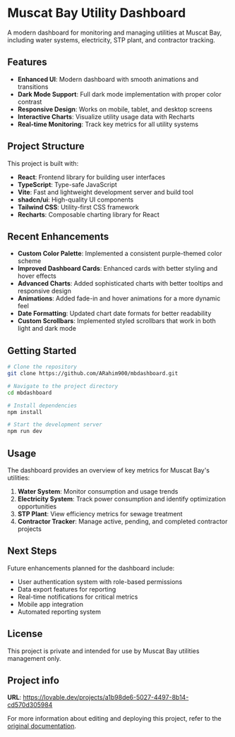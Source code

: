 # Muscat Bay Utility Dashboard

A modern dashboard for monitoring and managing utilities at Muscat Bay, including water systems, electricity, STP plant, and contractor tracking.

## Features

- **Enhanced UI**: Modern dashboard with smooth animations and transitions
- **Dark Mode Support**: Full dark mode implementation with proper color contrast
- **Responsive Design**: Works on mobile, tablet, and desktop screens
- **Interactive Charts**: Visualize utility usage data with Recharts
- **Real-time Monitoring**: Track key metrics for all utility systems

## Project Structure

This project is built with:

- **React**: Frontend library for building user interfaces
- **TypeScript**: Type-safe JavaScript
- **Vite**: Fast and lightweight development server and build tool
- **shadcn/ui**: High-quality UI components
- **Tailwind CSS**: Utility-first CSS framework
- **Recharts**: Composable charting library for React

## Recent Enhancements

- **Custom Color Palette**: Implemented a consistent purple-themed color scheme
- **Improved Dashboard Cards**: Enhanced cards with better styling and hover effects
- **Advanced Charts**: Added sophisticated charts with better tooltips and responsive design
- **Animations**: Added fade-in and hover animations for a more dynamic feel
- **Date Formatting**: Updated chart date formats for better readability
- **Custom Scrollbars**: Implemented styled scrollbars that work in both light and dark mode

## Getting Started

```sh
# Clone the repository
git clone https://github.com/ARahim900/mbdashboard.git

# Navigate to the project directory
cd mbdashboard

# Install dependencies
npm install

# Start the development server
npm run dev
```

## Usage

The dashboard provides an overview of key metrics for Muscat Bay's utilities:

1. **Water System**: Monitor consumption and usage trends
2. **Electricity System**: Track power consumption and identify optimization opportunities
3. **STP Plant**: View efficiency metrics for sewage treatment
4. **Contractor Tracker**: Manage active, pending, and completed contractor projects

## Next Steps

Future enhancements planned for the dashboard include:

- User authentication system with role-based permissions
- Data export features for reporting
- Real-time notifications for critical metrics
- Mobile app integration
- Automated reporting system

## License

This project is private and intended for use by Muscat Bay utilities management only.

## Project info

**URL**: https://lovable.dev/projects/a1b98de6-5027-4497-8b14-cd570d305984

For more information about editing and deploying this project, refer to the [original documentation](https://docs.lovable.dev/).
